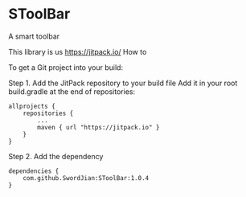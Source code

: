 # SToolBar
A smart toolbar

This library is us https://jitpack.io/
How to

To get a Git project into your build:

Step 1. Add the JitPack repository to your build file
Add it in your root build.gradle at the end of repositories:

	allprojects {
		repositories {
			...
			maven { url "https://jitpack.io" }
		}
	}
Step 2. Add the dependency

	dependencies {
		com.github.SwordJian:SToolBar:1.0.4
	}
